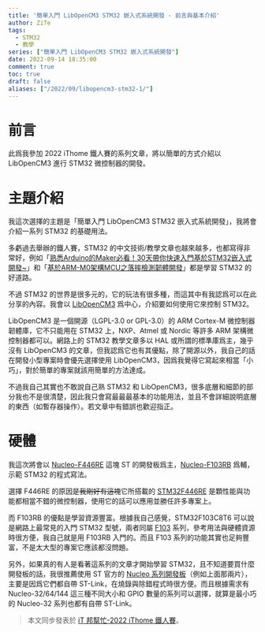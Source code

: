 ```yaml
---
title: '簡單入門 LibOpenCM3 STM32 嵌入式系統開發 - 前言與基本介紹'
author: ZiTe
tags:
  - STM32
  - 教學
series: ["簡單入門 LibOpenCM3 STM32 嵌入式系統開發"]
date: 2022-09-14 18:35:00
comment: true
toc: true
draft: false
aliases: ["/2022/09/libopencm3-stm32-1/"]
---
```


# 前言  
此爲我參加 2022 iThome 鐵人賽的系列文章，將以簡單的方式介紹以 LibOpenCM3 進行 STM32 微控制器的開發。

<!--more-->

# 主題介紹  
我這次選擇的主題是「簡單入門 LibOpenCM3 STM32 嵌入式系統開發」，我將會介紹一系列 STM32 的基礎用法。  

多虧過去舉辦的鐵人賽，STM32 的中文技術/教學文章也越來越多，也都寫得非常好，例如「[熟悉Arduino的Maker必看！30天帶你快速入門基於STM32嵌入式開發~](https://ithelp.ithome.com.tw/users/20120093/ironman/3665)」和「[基於ARM-M0架構MCU之落摔檢測韌體開發](https://ithelp.ithome.com.tw/users/20141979/ironman/4820)」都是學習 STM32 的好道路。  

不過 STM32 的世界是很多元的，它的玩法有很多種，而這其中有我認爲可以在此分享的內容。我會以 [LibOpenCM3](http://libopencm3.org/) 爲中心，介紹要如何使用它來控制 STM32。  

LibOpenCM3 是一個開源（LGPL-3.0 or GPL-3.0）的 ARM Cortex-M 微控制器韌體庫，它不只能用在 STM32 上，NXP、Atmel 或 Nordic 等許多 ARM 架構微控制器都可以。網路上的 STM32 教學文章多以 HAL 或所謂的標準庫爲主，幾乎沒有 LibOpenCM3 的文章，但我認爲它也有其優點，除了開源以外，我自己的話在開發小型專案時會優先選擇使用 LibOpenCM3，因爲我覺得它寫起來相當「小巧」，對於簡單的專案就該用簡單的方法達成。  
	    
不過我自己其實也不敢說自己熟 STM32 和 LibOpenCM3，很多底層和細節的部分我也不是很清楚，因此我只會寫最最最基本的功能用法，並且不會詳細說明底層的東西（如暫存器操作）。若文章中有錯誤也歡迎指正。  

# 硬體  
我這次將會以 [Nucleo-F446RE](https://www.st.com/en/evaluation-tools/nucleo-f446re.html) 這塊 ST 的開發板爲主，[Nucleo-F103RB](https://www.st.com/en/evaluation-tools/nucleo-f103rb.html) 爲輔，示範 STM32 的程式寫法。  

選擇 F446RE 的原因是~~我剛好有這塊~~它所搭載的 [STM32F446RE](https://www.st.com/en/microcontrollers-microprocessors/stm32f446re.html) 是顆性能與功能都相當不錯的微控制器，使用它的話可以應用並勝任許多專案上。  

而 F103RB 的優點是學習資源豐富。根據我自己感覺，STM32F103C8T6 可以說是網路上最常見的入門 STM32 型號，兩者同屬 [F103](https://www.st.com/en/microcontrollers-microprocessors/stm32f103.html) 系列，參考用法與硬體資源時很方便，我自己就是用 F103RB 入門的。而且 F103 系列的功能其實也足夠豐富，不是太大型的專案它應該都沒問題。  
	    
另外，如果真的有人是看著這系列的文章才開始學習 STM32，且不知道要買什麼開發板的話，我很推薦使用 ST 官方的 [Nucleo 系列開發板](https://www.st.com/en/evaluation-tools/stm32-nucleo-boards.html)（例如上面那兩片），主要是因爲它們都自帶 ST-Link，在燒錄與除錯程式時很方便。而且根據需求有 Nucleo-32/64/144 這三種不同大小和 GPIO 數量的系列可以選擇，就算是最小巧的 Nucleo-32 系列也都有自帶 ST-Link。

> 本文同步發表於 [iT 邦幫忙-2022 iThome 鐵人賽](https://ithelp.ithome.com.tw/articles/10290505)。
